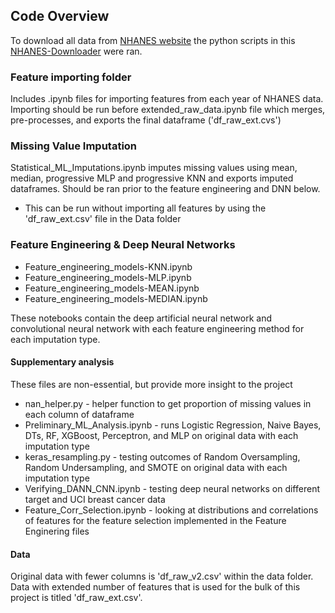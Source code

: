 ## Code Overview
To download all data from [NHANES website](https://wwwn.cdc.gov/nchs/nhanes/) the python scripts in this [NHANES-Downloader](https://github.com/mrwyattii/NHANES-Downloader) were ran.
### Feature importing folder
Includes .ipynb files for importing features from each year of NHANES data. Importing should be run before extended_raw_data.ipynb file which merges, pre-processes, and exports the final dataframe ('df_raw_ext.cvs')

### Missing Value Imputation
Statistical_ML_Imputations.ipynb imputes missing values using mean, median, progressive MLP and progressive KNN and exports imputed dataframes. Should be ran prior to the feature engineering and DNN below.
- This can be run without importing all features by using the 'df_raw_ext.csv' file in the Data folder

### Feature Engineering & Deep Neural Networks
- Feature_engineering_models-KNN.ipynb
- Feature_engineering_models-MLP.ipynb
- Feature_engineering_models-MEAN.ipynb
- Feature_engineering_models-MEDIAN.ipynb

These notebooks contain the deep artificial neural network and convolutional neural network with each feature engineering method for each imputation type.

#### Supplementary analysis
These files are non-essential, but provide more insight to the project
- nan_helper.py - helper function to get proportion of missing values in each column of dataframe
- Preliminary_ML_Analysis.ipynb - runs Logistic Regression, Naive Bayes, DTs, RF, XGBoost, Perceptron, and MLP on original data with each imputation type
- keras_resampling.py - testing outcomes of Random Oversampling, Random Undersampling, and SMOTE on original data with each imputation type
- Verifying_DANN_CNN.ipynb - testing deep neural networks on different target and UCI breast cancer data
- Feature_Corr_Selection.ipynb - looking at distributions and correlations of features for the feature selection implemented in the Feature Enginering files

#### Data
Original data with fewer columns is 'df_raw_v2.csv' within the data folder. Data with extended number of features that is used for the bulk of this project is titled 'df_raw_ext.csv'.

